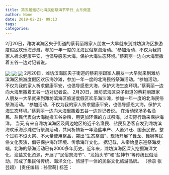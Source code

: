 ```yaml
---
title: 第五届潍坊北海民俗祭海节举行_山东频道
author: None
date: 2019-02-21- 09:13
tags: 
categories: 
---
```

2月20日，潍坊滨海区央子街道的蔡莉丽跟家人朋友一大早就来到潍坊滨海区旅游度假区欢乐海沙滩，参加一年一度的北海民俗祭海活动。“参加活动，不仅为我的家人祈求健康平安，也倡导感恩大海，保护大海生态环境。”蔡莉丽一边向大海里撒着五谷一边对记者说。
<!-- more -->
                
<img align="center" border="0" src="http://p3.ifengimg.com/a/2019_08/dc4dfb3fb9ef1bf_size137_w500_h383.jpg" />
                
<img align="center" border="0" src="http://p3.ifengimg.com/a/2019_08/7bc37c761faee54_size109_w500_h334.jpg" />
            
<img align="center" border="0" src="http://p2.ifengimg.com/a/2016/0810/204c433878d5cf9size1_w16_h16.png" />
2月20日，潍坊滨海区央子街道的蔡莉丽跟家人朋友一大早就来到潍坊滨海区旅游度假区欢乐海沙滩，参加一年一度的北海民俗祭海活动。“参加活动，不仅为我的家人祈求健康平安，也倡导感恩大海，保护大海生态环境。”蔡莉丽一边向大海里撒着五谷一边对记者说。
2月20日，潍坊滨海区央子街道的蔡莉丽跟家人朋友一大早就来到潍坊滨海区旅游度假区欢乐海沙滩，参加一年一度的北海民俗祭海活动。“参加活动，不仅为我的家人祈求健康平安，也倡导感恩大海，保护大海生态环境。”蔡莉丽一边向大海里撒着五谷一边对记者说。
在活动现场多名渔民、盐民代表向大海抛撒五谷杂粮，用更加环保的方式祭海，以实际行动来保护海洋。
当天,有来自潍坊滨海区及周边地区的近千名渔民、盐民及游客自发到潍坊滨海欢乐海沙滩进行祭海活动，共同祈祷新一年渔盐丰产、人畜兴旺、国泰民安。整个过程不设火祭、不大量使用祭品，突出“生态祭海”，现场开展了舞龙、舞狮等民俗文化表演，倡导保护海洋环境、传承海洋文化。
据记载，从秦始皇东巡祭海发端，北海的祭海活动已有2000多年历史。近年来，潍坊滨海区深入挖掘海洋文化、渔盐文化资源，开展了“民俗祭海节”、“龙抬头节”和“盐神节”等传统民俗活动，形成了集民俗传统、海洋文化、旅游于一体的民俗文化旅游品牌。
（徐录 张芸超）
[责任编辑：孙雪萌]
标签：
 
             
